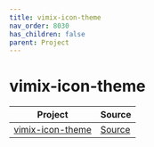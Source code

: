 ```yaml
---
title: vimix-icon-theme
nav_order: 8030
has_children: false
parent: Project
---
```



# vimix-icon-theme

| Project | Source |
| --- | --- |
| [vimix-icon-theme](https://github.com/samwhelp/theme-factory-vimix/tree/main/project/vimix-icon-theme) | [Source](https://github.com/vinceliuice/vimix-icon-theme) |
